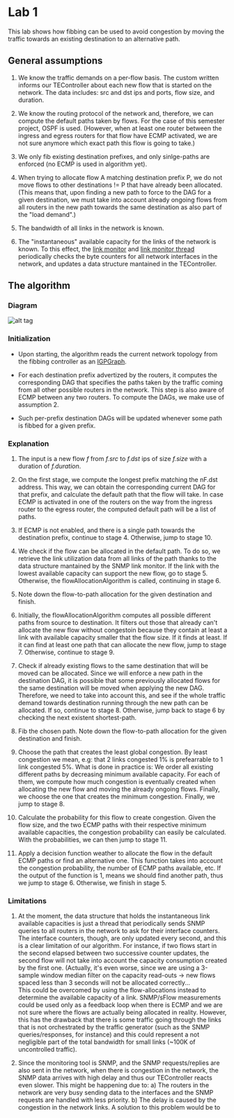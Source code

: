 # Lab 1
This lab shows how fibbing can be used to avoid congestion by moving
the traffic towards an existing destination to an alternative path.

## General assumptions

1. We know the traffic demands on a per-flow basis. The custom written informs our TEController about each new flow that is started on the network. The data includes: src and dst ips and ports, flow size, and duration.

2. We know the routing protocol of the network and, therefore, we can compute the default paths taken by flows. For the case of this semester project, OSPF is used. (However, when at least one router between the ingress and egress routers for that flow have ECMP activated, we are not sure anymore which exact path this flow is going to take.)

3. We only fib existing destination prefixes, and only sinlge-paths are enforced (no ECMP is used in algorithm yet).

4. When trying to allocate flow A matching destination prefix P, we do not move flows to other destinations != P that have already been allocated.
(This means that, upon finding a new path to force to the DAG for a given destination, we must take into account already ongoing flows from all routers in the new path towards the same destination as also part of the "load demand".)

5. The bandwidth of all links in the network is known.

6. The "instantaneous" available capacity for the links of the network is known. To this effect, the [link monitor](https://github.com/lferran/TEController/blob/master/tecontroller/linkmonitor/linksmonitor.py) and [link monitor thread](https://github.com/lferran/TEController/blob/master/tecontroller/linkmonitor/linksmonitor_thread.py) periodically checks the byte counters for all network interfaces in the network, and updates a data structure mantained in the TEController.

## The algorithm 

### Diagram

![alt tag](https://github.com/lferran/TEController/blob/master/labs/lab1/lab1-algorithm.png)

### Initialization
- Upon starting, the algorithm reads the current network topology from the fibbing controller as an [IGPGraph](https://github.com/Fibbing/FibbingNode/blob/master/fibbingnode/misc/igp_graph.py).

- For each destination prefix advertized by the routers, it computes the corresponding DAG that specifies the paths taken by the traffic coming from all other possible routers in the network. This step is also aware of ECMP between any two routers. To compute the DAGs, we make use of assumption 2. 

- Such per-prefix destination DAGs will be updated whenever some path is fibbed for a given prefix.

### Explanation

1. The input is a new flow *f* from *f.src* to *f.dst* ips of size *f.size* with a duration of *f.duration*.

2. On the first stage, we compute the longest prefix matching the nF.dst address. This way, we can obtain the corresponding current DAG for that prefix, and calculate the default path that the flow will take. In case ECMP is activated in one of the routers on the way from the ingress router to the egress router, the computed default path will be a list of paths.

3. If ECMP is not enabled, and there is a single path towards the destination prefix, continue to stage 4. Otherwise, jump to stage 10.

4. We check if the flow can be allocated in the default path. To do so, we retrieve the link utilization data from all links of the path thanks to the data structure mantained by the SNMP link monitor. If the link with the lowest available capacity can support the new flow, go to stage 5. Otherwise, the flowAllocationAlgorithm is called, continuing in stage 6.

5. Note down the flow-to-path allocation for the given destination and finish.

6. Initially, the flowAllocationAlgorithm computes all possible different paths from source to destination. It filters out those that already can't allocate the new flow without congestoin because they contain at least a link with available capacity smaller that the flow size. If it finds at least. If it can find at least one path that can allocate the new flow, jump to stage 7. Otherwise, continue to stage 9.

7. Check if already existing flows to the same destination that will be moved can be allocated. Since we will enforce a new path in the destination DAG, it is possible that some previously allocated flows for the same destination will be moved when applying the new DAG. Therefore, we need to take into account this, and see if the whole traffic demand towards destination running through the new path can be allocated. If so, continue to stage 8. Otherwise, jump back to stage 6 by checking the next existent shortest-path.

8. Fib the chosen path. Note down the flow-to-path allocation for the given destination and finish.

9. Choose the path that creates the least global congestion. By least congestion we mean, e.g: that 2 links congested 1% is prefearrable to 1 link congested 5%. What is done in practice is: We order all existing different paths by decreasing minimum available capacity. For each of them, we compute how much congestion is eventually created when allocating the new flow and moving the already ongoing flows. Finally, we choose the one that creates the minimum congestion. Finally, we jump to stage 8.

10. Calculate the probability for this flow to create congestion. Given the flow size, and the two ECMP paths with their respective minimum available capacities, the congestion probability can easily be calculated. With the probabilities, we can then jump to stage 11.

11. Apply a decision function weather to allocate the flow in the default ECMP paths or find an alternative one. This function takes into account the congestion probability, the number of ECMP paths available, etc. If the output of the function is 1, means we should find another path, thus we jump to stage 6. Otherwise, we finish in stage 5.


### Limitations

1. At the moment, the data structure that holds the instantaneous link available capacities is just a thread that periodically sends SNMP queries to all routers in the network to ask for their interface counters. The interface counters, though, are only updated every second, and this is a clear limitation of our algorithm. For instance, if two flows start in the second elapsed between two successive counter updates, the second flow will not take into account the capacity consumption created by the first one. (Actually, it's even worse, since we are using a 3-sample window median filter on the capacity read-outs -> new flows spaced less than 3 seconds will not be allocated correctly...  
This could be overcomed by using the flow-allocations instead to determine the available capacity of a link. SNMP/sFlow measurements could be used only as a feedback loop when there is ECMP and we are not sure where the flows are actually being allocated in reality. However, this has the drawback that there is some traffic going through the links that is not orchestrated by the traffic generator (such as the SNMP queries/responses, for instance) and this could represent a not negligible part of the total bandwidth for small links (~100K of uncontrolled traffic).

2. Since the monitoring tool is SNMP, and the SNMP requests/replies are also sent in the network, when there is congestion in the network, the SNMP data arrives with high delay and thus our TEController reacts even slower. This might be happening due to: a) The routers in the network are very busy sending data to the interfaces and the SNMP requests are handled with less priority. b) The delay is caused by the congestion in the network links. 
A solution to this problem would be to